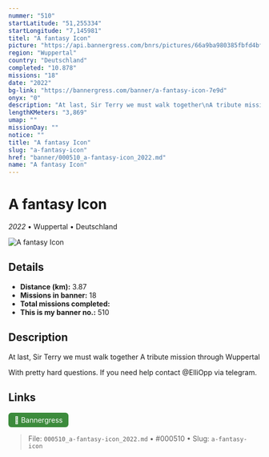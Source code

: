 ```yaml
---
nummer: "510"
startLatitude: "51,255334"
startLongitude: "7,145981"
titel: "A fantasy Icon"
picture: "https://api.bannergress.com/bnrs/pictures/66a9ba980385fbfd4bfb51078f4d280e"
region: "Wuppertal"
country: "Deutschland"
completed: "10.878"
missions: "18"
date: "2022"
bg-link: "https://bannergress.com/banner/a-fantasy-icon-7e9d"
onyx: "0"
description: "At last, Sir Terry we must walk together\nA tribute mission through Wuppertal\n\nWith pretty hard questions. If you need help contact @ElliOpp via telegram."
lengthKMeters: "3,869"
umap: ""
missionDay: ""
notice: ""
title: "A fantasy Icon"
slug: "a-fantasy-icon"
href: "banner/000510_a-fantasy-icon_2022.md"
name: "A fantasy Icon"
---
```

# A fantasy Icon

*2022* • Wuppertal • Deutschland

![A fantasy Icon](https://api.bannergress.com/bnrs/pictures/66a9ba980385fbfd4bfb51078f4d280e)



## Details
- **Distance (km):** 3.87
- **Missions in banner:** 18
- **Total missions completed:** 
- **This is my banner no.:** 510



## Description
At last, Sir Terry we must walk together
A tribute mission through Wuppertal

With pretty hard questions. If you need help contact @ElliOpp via telegram.



## Links
<a href="https://bannergress.com/banner/a-fantasy-icon-7e9d" target="_blank" style="display:inline-block;margin-right:8px;padding:6px 12px;background:#3c8b3c;color:#fff;text-decoration:none;border-radius:6px;">🔗 Bannergress</a>



> File: `000510_a-fantasy-icon_2022.md` • #000510 • Slug: `a-fantasy-icon`
